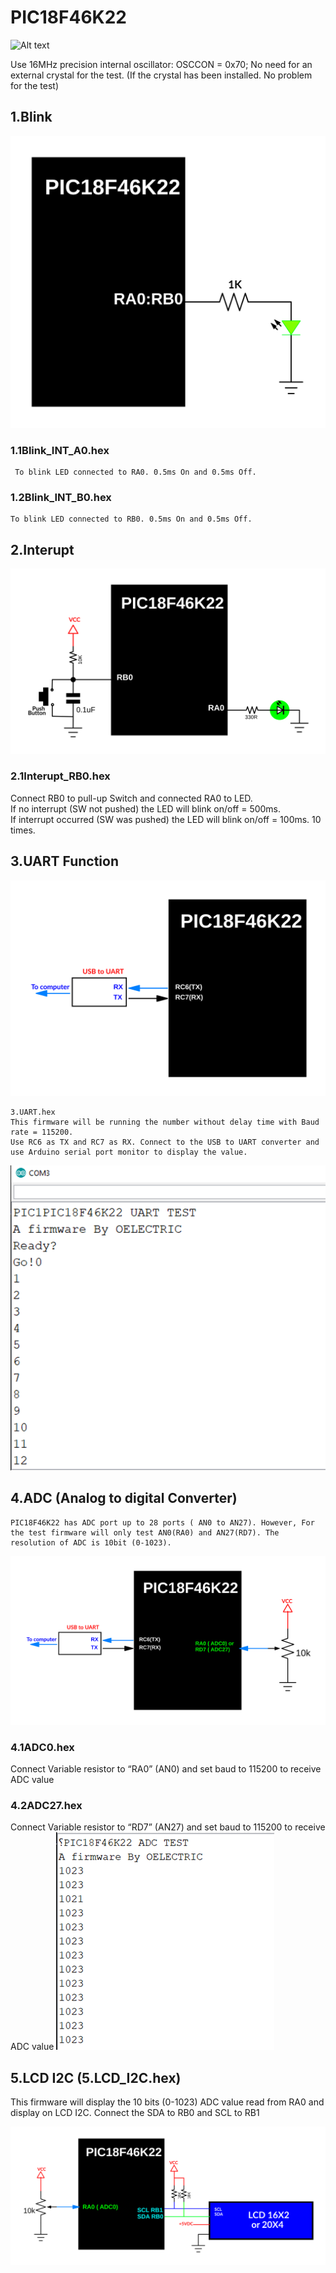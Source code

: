 # PIC18F46K22
![Alt text](https://www.microchip.com/_images/products/medium/a6d7ff1e606a7ffb60475e93c1b59c99.png)

Use 16MHz precision internal oscillator: OSCCON = 0x70;
No need for an external crystal for the test. (If the crystal has been installed. No problem for the test)

## 1.Blink
![Alt text](https://github.com/OELECTRIC/MCU/blob/master/Microchip/PIC18/PIC18F46K22/Test_Firmware/Picture/01_BLK.SVG)

### 1.1Blink_INT_A0.hex
     To blink LED connected to RA0. 0.5ms On and 0.5ms Off.

### 1.2Blink_INT_B0.hex
    To blink LED connected to RB0. 0.5ms On and 0.5ms Off.

## 2.Interupt
![Alt text](https://github.com/OELECTRIC/MCU/blob/master/Microchip/PIC18/PIC18F46K22/Test_Firmware/Picture/02_INT.SVG)

### 2.1Interupt_RB0.hex   
 Connect RB0 to pull-up Switch and connected RA0 to LED.    
 If no interrupt (SW not pushed) the LED will blink on/off = 500ms.     
 If interrupt occurred (SW was pushed) the LED will blink on/off = 100ms. 10 times.   
 
## 3.UART Function
![Alt text](https://github.com/OELECTRIC/MCU/blob/master/Microchip/PIC18/PIC18F46K22/Test_Firmware/Picture/03_UART.SVG)

	3.UART.hex
	This firmware will be running the number without delay time with Baud rate = 115200.
	Use RC6 as TX and RC7 as RX. Connect to the USB to UART converter and use Arduino serial port monitor to display the value.
     
![Alt text](https://github.com/OELECTRIC/MCU/blob/master/Microchip/PIC18/PIC18F46K22/Test_Firmware/Picture/031.png)

## 4.ADC (Analog to digital Converter)
	PIC18F46K22 has ADC port up to 28 ports ( AN0 to AN27). However, For the test firmware will only test AN0(RA0) and AN27(RD7). The resolution of ADC is 10bit (0-1023).
![Alt text](https://github.com/OELECTRIC/MCU/blob/master/Microchip/PIC18/PIC18F46K22/Test_Firmware/Picture/04_ADC_UART.SVG)
### 4.1ADC0.hex
Connect Variable resistor to “RA0” (AN0) and set baud to 115200 to receive ADC value
### 4.2ADC27.hex
Connect Variable resistor to “RD7” (AN27) and set baud to 115200 to receive ADC value
![Alt text](https://github.com/OELECTRIC/MCU/blob/master/Microchip/PIC18/PIC18F46K22/Test_Firmware/Picture/041.png)

## 5.LCD I2C (5.LCD_I2C.hex)
This firmware will display the 10 bits (0-1023) ADC value read from RA0 and display on LCD I2C.
Connect the SDA to RB0 and SCL to RB1

![Alt text](https://github.com/OELECTRIC/MCU/blob/master/Microchip/PIC18/PIC18F46K22/Test_Firmware/Picture/05_LCDI2C.SVG)

